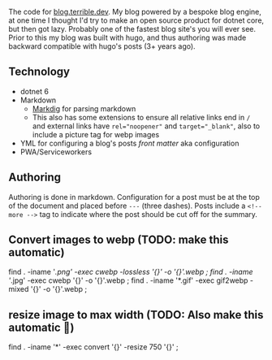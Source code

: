 The code for [blog.terrible.dev](https://blog.terrible.dev). My blog powered by a bespoke blog engine, at one time I thought I'd try to make an open source product for dotnet core, but then got lazy. Probably one of the fastest blog site's you will ever see. Prior to this my blog was built with hugo, and thus authoring was made backward compatible with hugo's posts (3+ years ago). 

## Technology

- dotnet 6
- Markdown
  - [Markdig](https://github.com/xoofx/markdig) for parsing markdown
  - This also has some extensions to ensure all relative links end in `/` and external links have `rel="noopener"` and `target="_blank"`, also to include a picture tag for webp images
- YML for configuring a blog's posts *front matter* aka configuration
- PWA/Serviceworkers


## Authoring

Authoring is done in markdown. Configuration for a post must be at the top of the document and placed before `---` (three dashes). Posts include a `<!-- more -->` tag to indicate where the post should be cut off for the summary.

## Convert images to webp (TODO: make this automatic)

find . -iname '*.png' -exec  cwebp -lossless '{}' -o '{}'.webp \;
find . -iname '*.jpg' -exec  cwebp '{}' -o '{}'.webp \;
find . -iname '*.gif' -exec  gif2webp -mixed '{}' -o '{}'.webp \;


## resize image to max width (TODO: Also make this automatic 🤣)

find . -iname '*' -exec  convert '{}' -resize 750 '{}' \;
